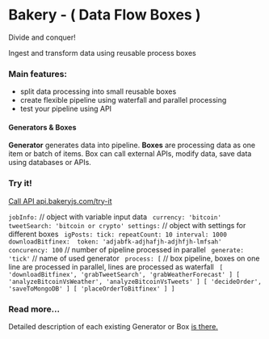 # Bakery - ( Data Flow Boxes )
Divide and conquer!

Ingest and transform data using reusable process boxes


### Main features:
- split data processing into small reusable boxes
- create flexible pipeline using waterfall and parallel processing
- test your pipeline using API

#### Generators & Boxes
**Generator** generates data into pipeline.
**Boxes** are processing data as one item or batch of items. Box can call external APIs, modify data, save data using databases or APIs.


### Try it!
[Call API api.bakeryjs.com/try-it](https://api.bakeryjs.com/try-it/)

`jobInfo:` // object with variable input data
`
    currency: 'bitcoin'
    tweetSearch: 'bitcoin or crypto'
settings:` // object with settings for different boxes
`
    igPosts:
        tick:
            repeatCount: 10
            interval: 1000
    downloadBitfinex: 
        token: 'adjabfk-adjhafjh-adjhfjh-lmfsah'
concurency: 100` // number of pipeline processed in parallel
`
generate: 'tick'` // name of used generator
`
process: [` // box pipeline, boxes on one line are processed in parallel, lines are processed as waterfall
`
    [ 'downloadBitfinex', 'grabTweetSearch', 'grabWeatherForecast' ]
    [ 'analyzeBitcoinVsWeather', 'analyzeBitcoinVsTweets' ]
    [ 'decideOrder', 'saveToMongoDB' ]
    [ 'placeOrderToBitfinex' ]
]`

### Read more...
Detailed description of each existing Generator or Box [is there.](https://bakeryjs.com/boxes/)